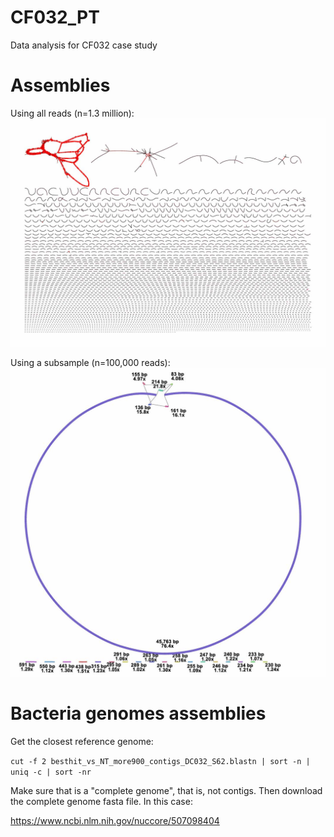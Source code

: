 # CF032_PT
Data analysis for CF032 case study

# Assemblies

Using all reads (n=1.3 million):
![Assembly all reads!](all-reads-lysate-Axy06.jpg)

Using a subsample (n=100,000 reads):
![Assembly subsample!](100000reads-lysate-Axy06.jpg)

# Bacteria genomes assemblies

Get the closest reference genome: 

`cut -f 2 besthit_vs_NT_more900_contigs_DC032_S62.blastn | sort -n | uniq -c | sort -nr`

Make sure that is a "complete genome", that is, not contigs. Then download the complete genome fasta file. In this case:

https://www.ncbi.nlm.nih.gov/nuccore/507098404
